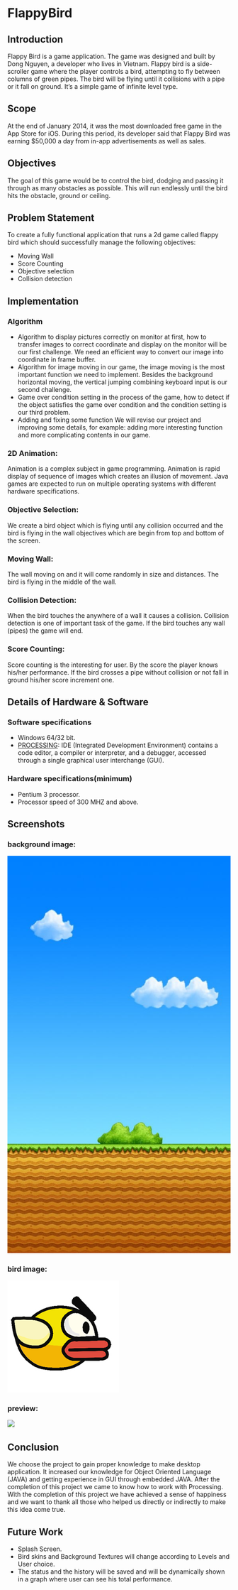 # FlappyBird

## Introduction
Flappy Bird is a game application. The game was designed and built by Dong Nguyen, a developer who lives in Vietnam. Flappy bird is a side-scroller game where the player controls a bird, attempting to fly between columns of green pipes. The bird will be flying until it collisions with a pipe or it fall on ground. It’s a simple game of infinite level type.

## Scope
At the end of January 2014, it was the most downloaded free game in the App Store for iOS. During this period, its developer said that Flappy Bird was earning $50,000 a day from in-app advertisements as well as sales.

## Objectives
The goal of this game would be to control the bird, dodging and passing it through as many obstacles as possible. This will run endlessly until the bird hits the obstacle, ground or ceiling.

## Problem Statement
To create a fully functional application that runs a 2d game called flappy bird which should successfully manage the following objectives:
* Moving Wall
* Score Counting
* Objective selection
* Collision detection

## Implementation
### Algorithm
* Algorithm to display pictures correctly on monitor at first, how to transfer images to correct coordinate and display on the monitor will be our first challenge. We need an efficient way to convert our image into coordinate in frame buffer.
* Algorithm for image moving in our game, the image moving is the most important function we need to implement. Besides the background horizontal moving, the vertical jumping combining keyboard input is our second challenge.
* Game over condition setting in the process of the game, how to detect if the object satisfies the game over condition and the condition setting is our third problem.
* Adding and fixing some function We will revise our project and improving some details, for example: adding more interesting function and more complicating contents in our game.
### 2D Animation:
Animation is a complex subject in game programming. Animation is rapid display of sequence of images which creates an illusion of movement. Java games are expected to run on multiple operating systems with different hardware specifications.
### Objective Selection:
We create a bird object which is flying until any collision occurred and the bird is flying in the wall objectives which are begin from top and bottom of the screen.
### Moving Wall:
The wall moving on and it will come randomly in size and distances. The bird is flying in the middle of the wall.
### Collision Detection:
When the bird touches the anywhere of a wall it causes a collision. Collision detection is one of important task of the game. If the bird touches any wall (pipes) the game will end.
### Score Counting:
Score counting is the interesting for user. By the score the player knows his/her performance. If the bird crosses a pipe without collision or not fall in ground his/her score increment one.

## Details of Hardware & Software
### Software specifications
* Windows 64/32 bit.
* [PROCESSING](https://processing.org/): IDE (Integrated Development Environment) contains a code editor, a compiler or interpreter, and a debugger, accessed through a single graphical user interchange (GUI).

### Hardware specifications(minimum)
* Pentium 3 processor.
* Processor speed of 300 MHZ and above.

## Screenshots
### background image:
![](https://github.com/KVM-Projects/FlappyBird/blob/main/data/background.jpeg)
### bird image:
![](https://github.com/KVM-Projects/FlappyBird/blob/main/data/bird.png)
### preview:
![](https://github.com/KVM-Projects/FlappyBird/blob/main/data/video.gif)

## Conclusion
We choose the project to gain proper knowledge to make desktop application. It increased our knowledge for Object Oriented Language (JAVA) and getting experience in GUI through embedded JAVA. After the completion of this project we came to know how to work with Processing. With the completion of this project we have achieved a sense of happiness and we want to thank all those who helped us directly or indirectly to make this idea come true.

## Future Work
* Splash Screen.
* Bird skins and Background Textures will change according to Levels and User choice.
* The status and the history will be saved and will be dynamically shown in a graph where user can see his total performance.
